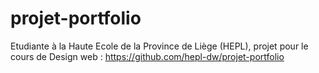 # projet-portfolio
Etudiante à la Haute Ecole de la Province de Liège (HEPL), projet pour le cours de Design web : https://github.com/hepl-dw/projet-portfolio
